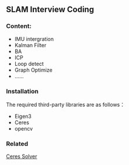 ## SLAM Interview Coding
### Content:
* IMU intergration
* Kalman Filter
* BA
* ICP
* Loop detect
* Graph Optimize
* ......

### Installation
The required third-party libraries are as follows：

* Eigen3
* Ceres
* opencv

### Related
[Ceres Solver](http://ceres-solver.org/)
